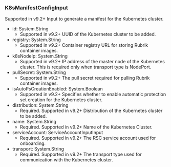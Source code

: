 ### K8sManifestConfigInput
Supported in v9.2+
  Input to generate a manifest for the Kubernetes cluster.

- id: System.String
  - Supported in v9.2+
      UUID of the Kubernetes cluster to be added.
- registry: System.String
  - Supported in v9.2+
      Container registry URL for storing Rubrik container images.
- k8sNodeIp: System.String
  - Supported in v9.2+
      IP address of the master node of the Kubernetes cluster. This is required only when transport type is NodePort.
- pullSecret: System.String
  - Supported in v9.2+
      The pull secret required for pulling Rubrik container images.
- isAutoPsCreationEnabled: System.Boolean
  - Supported in v9.2+
      Specifies whether to enable automatic protection set creation for the Kubernetes cluster.
- distribution: System.String
  - Required. Supported in v9.2+
      Distribution of the Kubernetes cluster to be added.
- name: System.String
  - Required. Supported in v9.2+
      Name of the Kubernetes Cluster.
- serviceAccount: ServiceAccountInputInput
  - Required. Supported in v9.2+
      The RSC service account used for onboarding.
- transport: System.String
  - Required. Supported in v9.2+
      The transport type used for communication with the Kubernetes cluster.
